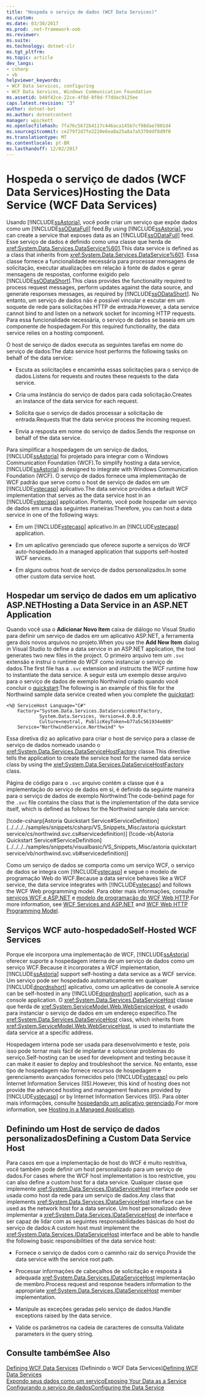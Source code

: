 ```yaml
---
title: "Hospeda o serviço de dados (WCF Data Services)"
ms.custom: 
ms.date: 03/30/2017
ms.prod: .net-framework-oob
ms.reviewer: 
ms.suite: 
ms.technology: dotnet-clr
ms.tgt_pltfrm: 
ms.topic: article
dev_langs:
- csharp
- vb
helpviewer_keywords:
- WCF Data Services, configuring
- WCF Data Services, Windows Communication Foundation
ms.assetid: b48f42ce-22ce-4f8d-8f0d-f7ddac9125ee
caps.latest.revision: "3"
author: dotnet-bot
ms.author: dotnetcontent
manager: wpickett
ms.openlocfilehash: 7fa76c5672b4117c446aca145b7cf98dae7801d4
ms.sourcegitcommit: ce279f2d7fe2220e6ea0a25a8a7a5370ddf8d9f0
ms.translationtype: MT
ms.contentlocale: pt-BR
ms.lasthandoff: 12/02/2017
---
```

# <a name="hosting-the-data-service-wcf-data-services"></a><span data-ttu-id="c1bb5-102">Hospeda o serviço de dados (WCF Data Services)</span><span class="sxs-lookup"><span data-stu-id="c1bb5-102">Hosting the Data Service (WCF Data Services)</span></span>
<span data-ttu-id="c1bb5-103">Usando [!INCLUDE[ssAstoria](../../../../includes/ssastoria-md.md)], você pode criar um serviço que expõe dados como um [!INCLUDE[ssODataFull](../../../../includes/ssodatafull-md.md)] feed.</span><span class="sxs-lookup"><span data-stu-id="c1bb5-103">By using [!INCLUDE[ssAstoria](../../../../includes/ssastoria-md.md)], you can create a service that exposes data as an [!INCLUDE[ssODataFull](../../../../includes/ssodatafull-md.md)] feed.</span></span> <span data-ttu-id="c1bb5-104">Esse serviço de dados é definido como uma classe que herda de <xref:System.Data.Services.DataService%601>.</span><span class="sxs-lookup"><span data-stu-id="c1bb5-104">This data service is defined as a class that inherits from <xref:System.Data.Services.DataService%601>.</span></span> <span data-ttu-id="c1bb5-105">Essa classe fornece a funcionalidade necessária para processar mensagens de solicitação, executar atualizações em relação à fonte de dados e gerar mensagens de respostas, conforme exigido pelo [!INCLUDE[ssODataShort](../../../../includes/ssodatashort-md.md)].</span><span class="sxs-lookup"><span data-stu-id="c1bb5-105">This class provides the functionality required to process request messages, perform updates against the data source, and generate responses messages, as required by [!INCLUDE[ssODataShort](../../../../includes/ssodatashort-md.md)].</span></span> <span data-ttu-id="c1bb5-106">No entanto, um serviço de dados não é possível vincular e escutar em um soquete de rede para solicitações HTTP de entrada.</span><span class="sxs-lookup"><span data-stu-id="c1bb5-106">However, a data service cannot bind to and listen on a network socket for incoming HTTP requests.</span></span> <span data-ttu-id="c1bb5-107">Para essa funcionalidade necessária, o serviço de dados se baseia em um componente de hospedagem.</span><span class="sxs-lookup"><span data-stu-id="c1bb5-107">For this required functionality, the data service relies on a hosting component.</span></span>  
  
 <span data-ttu-id="c1bb5-108">O host de serviço de dados executa as seguintes tarefas em nome do serviço de dados:</span><span class="sxs-lookup"><span data-stu-id="c1bb5-108">The data service host performs the following tasks on behalf of the data service:</span></span>  
  
-   <span data-ttu-id="c1bb5-109">Escuta as solicitações e encaminha essas solicitações para o serviço de dados.</span><span class="sxs-lookup"><span data-stu-id="c1bb5-109">Listens for requests and routes these requests to the data service.</span></span>  
  
-   <span data-ttu-id="c1bb5-110">Cria uma instância do serviço de dados para cada solicitação.</span><span class="sxs-lookup"><span data-stu-id="c1bb5-110">Creates an instance of the data service for each request.</span></span>  
  
-   <span data-ttu-id="c1bb5-111">Solicita que o serviço de dados processar a solicitação de entrada.</span><span class="sxs-lookup"><span data-stu-id="c1bb5-111">Requests that the data service process the incoming request.</span></span>  
  
-   <span data-ttu-id="c1bb5-112">Envia a resposta em nome do serviço de dados.</span><span class="sxs-lookup"><span data-stu-id="c1bb5-112">Sends the response on behalf of the data service.</span></span>  
  
 <span data-ttu-id="c1bb5-113">Para simplificar a hospedagem de um serviço de dados, [!INCLUDE[ssAstoria](../../../../includes/ssastoria-md.md)] foi projetado para integrar com o Windows Communication Foundation (WCF).</span><span class="sxs-lookup"><span data-stu-id="c1bb5-113">To simplify hosting a data service, [!INCLUDE[ssAstoria](../../../../includes/ssastoria-md.md)] is designed to integrate with Windows Communication Foundation (WCF).</span></span> <span data-ttu-id="c1bb5-114">O serviço de dados fornece uma implementação de WCF padrão que serve como o host de serviço de dados em um [!INCLUDE[vstecasp](../../../../includes/vstecasp-md.md)] aplicativo.</span><span class="sxs-lookup"><span data-stu-id="c1bb5-114">The data service provides a default WCF implementation that serves as the data service host in an [!INCLUDE[vstecasp](../../../../includes/vstecasp-md.md)] application.</span></span> <span data-ttu-id="c1bb5-115">Portanto, você pode hospedar um serviço de dados em uma das seguintes maneiras:</span><span class="sxs-lookup"><span data-stu-id="c1bb5-115">Therefore, you can host a data service in one of the following ways:</span></span>  
  
-   <span data-ttu-id="c1bb5-116">Em um [!INCLUDE[vstecasp](../../../../includes/vstecasp-md.md)] aplicativo.</span><span class="sxs-lookup"><span data-stu-id="c1bb5-116">In an [!INCLUDE[vstecasp](../../../../includes/vstecasp-md.md)] application.</span></span>  
  
-   <span data-ttu-id="c1bb5-117">Em um aplicativo gerenciado que oferece suporte a serviços do WCF auto-hospedado.</span><span class="sxs-lookup"><span data-stu-id="c1bb5-117">In a managed application that supports self-hosted WCF services.</span></span>  
  
-   <span data-ttu-id="c1bb5-118">Em alguns outros host de serviço de dados personalizados.</span><span class="sxs-lookup"><span data-stu-id="c1bb5-118">In some other custom data service host.</span></span>  
  
## <a name="hosting-a-data-service-in-an-aspnet-application"></a><span data-ttu-id="c1bb5-119">Hospedar um serviço de dados em um aplicativo ASP.NET</span><span class="sxs-lookup"><span data-stu-id="c1bb5-119">Hosting a Data Service in an ASP.NET Application</span></span>  
 <span data-ttu-id="c1bb5-120">Quando você usa o **Adicionar Novo Item** caixa de diálogo no Visual Studio para definir um serviço de dados em um aplicativo ASP.NET, a ferramenta gera dois novos arquivos no projeto.</span><span class="sxs-lookup"><span data-stu-id="c1bb5-120">When you use the **Add New Item** dialog in Visual Studio to define a data service in an ASP.NET application, the tool generates two new files in the project.</span></span> <span data-ttu-id="c1bb5-121">O primeiro arquivo tem um `.svc` extensão e instrui o runtime do WCF como instanciar o serviço de dados.</span><span class="sxs-lookup"><span data-stu-id="c1bb5-121">The first file has a `.svc` extension and instructs the WCF runtime how to instantiate the data service.</span></span> <span data-ttu-id="c1bb5-122">A seguir está um exemplo desse arquivo para o serviço de dados de exemplo Northwind criado quando você concluir o [quickstart](../../../../docs/framework/data/wcf/quickstart-wcf-data-services.md):</span><span class="sxs-lookup"><span data-stu-id="c1bb5-122">The following is an example of this file for the Northwind sample data service created when you complete the [quickstart](../../../../docs/framework/data/wcf/quickstart-wcf-data-services.md):</span></span>  
  
```  
<%@ ServiceHost Language="C#"   
    Factory="System.Data.Services.DataServiceHostFactory,   
            System.Data.Services, Version=4.0.0.0,   
            Culture=neutral, PublicKeyToken=b77a5c561934e089"   
    Service="NorthwindService.Northwind" %>   
```  
  
 <span data-ttu-id="c1bb5-123">Essa diretiva diz ao aplicativo para criar o host de serviço para a classe de serviço de dados nomeado usando o <xref:System.Data.Services.DataServiceHostFactory> classe.</span><span class="sxs-lookup"><span data-stu-id="c1bb5-123">This directive tells the application to create the service host for the named data service class by using the <xref:System.Data.Services.DataServiceHostFactory> class.</span></span>  
  
 <span data-ttu-id="c1bb5-124">Página de código para o `.svc` arquivo contém a classe que é a implementação do serviço de dados em si, é definido da seguinte maneira para o serviço de dados de exemplo Northwind:</span><span class="sxs-lookup"><span data-stu-id="c1bb5-124">The code-behind page for the `.svc` file contains the class that is the implementation of the data service itself, which is defined as follows for the Northwind sample data service:</span></span>  
  
 [!code-csharp[Astoria Quickstart Service#ServiceDefinition](../../../../samples/snippets/csharp/VS_Snippets_Misc/astoria quickstart service/cs/northwind.svc.cs#servicedefinition)]
 [!code-vb[Astoria Quickstart Service#ServiceDefinition](../../../../samples/snippets/visualbasic/VS_Snippets_Misc/astoria quickstart service/vb/northwind.svc.vb#servicedefinition)]  
  
 <span data-ttu-id="c1bb5-125">Como um serviço de dados se comporta como um serviço WCF, o serviço de dados se integra com [!INCLUDE[vstecasp](../../../../includes/vstecasp-md.md)] e segue o modelo de programação Web do WCF.</span><span class="sxs-lookup"><span data-stu-id="c1bb5-125">Because a data service behaves like a WCF service, the data service integrates with [!INCLUDE[vstecasp](../../../../includes/vstecasp-md.md)] and follows the WCF Web programming model.</span></span> <span data-ttu-id="c1bb5-126">Para obter mais informações, consulte [serviços WCF e ASP.NET](../../../../docs/framework/wcf/feature-details/wcf-services-and-aspnet.md) e [modelo de programação do WCF Web HTTP](../../../../docs/framework/wcf/feature-details/wcf-web-http-programming-model.md).</span><span class="sxs-lookup"><span data-stu-id="c1bb5-126">For more information, see [WCF Services and ASP.NET](../../../../docs/framework/wcf/feature-details/wcf-services-and-aspnet.md) and [WCF Web HTTP Programming Model](../../../../docs/framework/wcf/feature-details/wcf-web-http-programming-model.md).</span></span>  
  
## <a name="self-hosted-wcf-services"></a><span data-ttu-id="c1bb5-127">Serviços WCF auto-hospedado</span><span class="sxs-lookup"><span data-stu-id="c1bb5-127">Self-Hosted WCF Services</span></span>  
 <span data-ttu-id="c1bb5-128">Porque ele incorpora uma implementação de WCF, [!INCLUDE[ssAstoria](../../../../includes/ssastoria-md.md)] oferecer suporte a hospedagem interna de um serviço de dados como um serviço WCF.</span><span class="sxs-lookup"><span data-stu-id="c1bb5-128">Because it incorporates a WCF implementation, [!INCLUDE[ssAstoria](../../../../includes/ssastoria-md.md)] support self-hosting a data service as a WCF service.</span></span> <span data-ttu-id="c1bb5-129">Um serviço pode ser hospedado automaticamente em qualquer [!INCLUDE[dnprdnshort](../../../../includes/dnprdnshort-md.md)] aplicativo, como um aplicativo de console.</span><span class="sxs-lookup"><span data-stu-id="c1bb5-129">A service can be self-hosted in any [!INCLUDE[dnprdnshort](../../../../includes/dnprdnshort-md.md)] application, such as a console application.</span></span> <span data-ttu-id="c1bb5-130">O <xref:System.Data.Services.DataServiceHost> classe que herda de <xref:System.ServiceModel.Web.WebServiceHost>, é usado para instanciar o serviço de dados em um endereço específico.</span><span class="sxs-lookup"><span data-stu-id="c1bb5-130">The <xref:System.Data.Services.DataServiceHost> class, which inherits from <xref:System.ServiceModel.Web.WebServiceHost>, is used to instantiate the data service at a specific address.</span></span>  
  
 <span data-ttu-id="c1bb5-131">Hospedagem interna pode ser usada para desenvolvimento e teste, pois isso pode tornar mais fácil de implantar e solucionar problemas do serviço.</span><span class="sxs-lookup"><span data-stu-id="c1bb5-131">Self-hosting can be used for development and testing because it can make it easier to deploy and troubleshoot the service.</span></span> <span data-ttu-id="c1bb5-132">No entanto, esse tipo de hospedagem não fornece recursos de hospedagem e gerenciamento avançados fornecidos pelo [!INCLUDE[vstecasp](../../../../includes/vstecasp-md.md)] ou pelo Internet Information Services (IIS).</span><span class="sxs-lookup"><span data-stu-id="c1bb5-132">However, this kind of hosting does not provide the advanced hosting and management features provided by [!INCLUDE[vstecasp](../../../../includes/vstecasp-md.md)] or by Internet Information Services (IIS).</span></span> <span data-ttu-id="c1bb5-133">Para obter mais informações, consulte [hospedando um aplicativo gerenciado](../../../../docs/framework/wcf/feature-details/hosting-in-a-managed-application.md).</span><span class="sxs-lookup"><span data-stu-id="c1bb5-133">For more information, see [Hosting in a Managed Application](../../../../docs/framework/wcf/feature-details/hosting-in-a-managed-application.md).</span></span>  
  
## <a name="defining-a-custom-data-service-host"></a><span data-ttu-id="c1bb5-134">Definindo um Host de serviço de dados personalizados</span><span class="sxs-lookup"><span data-stu-id="c1bb5-134">Defining a Custom Data Service Host</span></span>  
 <span data-ttu-id="c1bb5-135">Para casos em que a implementação de host do WCF é muito restritiva, você também pode definir um host personalizado para um serviço de dados.</span><span class="sxs-lookup"><span data-stu-id="c1bb5-135">For cases where the WCF host implementation is too restrictive, you can also define a custom host for a data service.</span></span> <span data-ttu-id="c1bb5-136">Qualquer classe que implemente <xref:System.Data.Services.IDataServiceHost> interface pode ser usada como host da rede para um serviço de dados.</span><span class="sxs-lookup"><span data-stu-id="c1bb5-136">Any class that implements <xref:System.Data.Services.IDataServiceHost> interface can be used as the network host for a data service.</span></span> <span data-ttu-id="c1bb5-137">Um host personalizado deve implementar a <xref:System.Data.Services.IDataServiceHost> de interface e ser capaz de lidar com as seguintes responsabilidades básicas do host do serviço de dados:</span><span class="sxs-lookup"><span data-stu-id="c1bb5-137">A custom host must implement the <xref:System.Data.Services.IDataServiceHost> interface and be able to handle the following basic responsibilities of the data service host:</span></span>  
  
-   <span data-ttu-id="c1bb5-138">Fornece o serviço de dados com o caminho raiz do serviço.</span><span class="sxs-lookup"><span data-stu-id="c1bb5-138">Provide the data service with the service root path.</span></span>  
  
-   <span data-ttu-id="c1bb5-139">Processar informações de cabeçalhos de solicitação e resposta à adequada <xref:System.Data.Services.IDataServiceHost> implementação de membro.</span><span class="sxs-lookup"><span data-stu-id="c1bb5-139">Process request and response headers information to the appropriate <xref:System.Data.Services.IDataServiceHost> member implementation.</span></span>  
  
-   <span data-ttu-id="c1bb5-140">Manipule as exceções geradas pelo serviço de dados.</span><span class="sxs-lookup"><span data-stu-id="c1bb5-140">Handle exceptions raised by the data service.</span></span>  
  
-   <span data-ttu-id="c1bb5-141">Valide os parâmetros na cadeia de caracteres de consulta.</span><span class="sxs-lookup"><span data-stu-id="c1bb5-141">Validate parameters in the query string.</span></span>  
  
## <a name="see-also"></a><span data-ttu-id="c1bb5-142">Consulte também</span><span class="sxs-lookup"><span data-stu-id="c1bb5-142">See Also</span></span>  
 <span data-ttu-id="c1bb5-143">[Defining WCF Data Services](../../../../docs/framework/data/wcf/defining-wcf-data-services.md) (Definindo o WCF Data Services)</span><span class="sxs-lookup"><span data-stu-id="c1bb5-143">[Defining WCF Data Services](../../../../docs/framework/data/wcf/defining-wcf-data-services.md)</span></span>  
 [<span data-ttu-id="c1bb5-144">Expondo seus dados como um serviço</span><span class="sxs-lookup"><span data-stu-id="c1bb5-144">Exposing Your Data as a Service</span></span>](../../../../docs/framework/data/wcf/exposing-your-data-as-a-service-wcf-data-services.md)  
 [<span data-ttu-id="c1bb5-145">Configurando o serviço de dados</span><span class="sxs-lookup"><span data-stu-id="c1bb5-145">Configuring the Data Service</span></span>](../../../../docs/framework/data/wcf/configuring-the-data-service-wcf-data-services.md)
